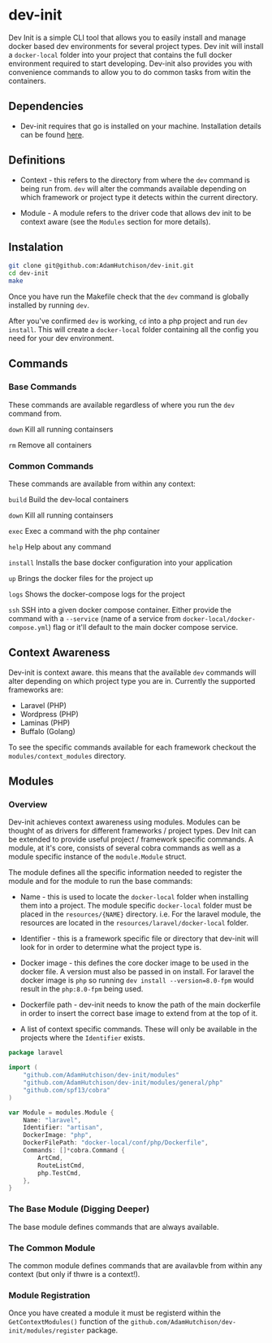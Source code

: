 # dev-init

Dev Init is a simple CLI tool that allows you to easily install and manage docker based dev environments for several project types. Dev init will install a `docker-local` folder into your project that contains the full docker environment required to start developing. Dev-init also provides you with convenience commands to allow you to do common tasks from witin the containers.

## Dependencies
* Dev-init requires that go is installed on your machine. Installation details can be found [here](https://golang.org/doc/install).

## Definitions

* Context - this refers to the directory from where the `dev` command is being run from. `dev` will alter the commands available depending on which framework or project type it detects within the current directory.

* Module - A module refers to the driver code that allows dev init to be context aware (see the `Modules` section for more details).

## Instalation

```bash
git clone git@github.com:AdamHutchison/dev-init.git
cd dev-init
make
```
Once you have run the Makefile check that the `dev` command is globally installed by running `dev`.

After you've confirmed `dev` is working, `cd` into a php project and run `dev install`. This will create a `docker-local` folder containing all the config you need for your dev environment.

##  Commands

### Base Commands

These commands are available regardless of where you run the `dev` command from.

`down`        Kill all running containsers

`rm`          Remove all containers

### Common Commands

These commands are available from within any context:

`build`       Build the dev-local containers

`down`        Kill all running containsers

`exec`        Exec a command with the php container

`help`        Help about any command

`install`     Installs the base docker configuration into your application

`up`          Brings the docker files for the project up

`logs`        Shows the docker-compose logs for the project

`ssh`        SSH into a given docker compose container. Either provide the command with a `--service` (name of a service from `docker-local/docker-compose.yml`) flag or it'll default to the main docker compose service.

## Context Awareness

Dev-init is context aware. this means that the available `dev` commands will alter depending on which project type you are in. Currently the supported frameworks are:

* Laravel (PHP)
* Wordpress (PHP)
* Laminas (PHP)
* Buffalo (Golang)

To see the specific commands available for each framework checkout the `modules/context_modules` directory.

## Modules

### Overview
Dev-init achieves context awareness using modules. Modules can be thought of as drivers for different frameworks / project types. Dev Init can be extended to provide useful project / framework specific commands. A module, at it's core, consists of several cobra commands as well as a module specific instance of the `module.Module` struct.

The module defines all the specific information needed to register the module and for the module to run the base commands:

* Name - this is used to locate the `docker-local` folder when installing them into a project. The module specific `docker-local` folder must be placed in the `resources/{NAME}` directory. i.e. For the laravel module, the resources are located in the `resources/laravel/docker-local` folder.

* Identifier - this is a framework specific file or directory that dev-init will look for in order to determine what the project type is.

* Docker image - this defines the core docker image to be used in the docker file. A version must also be passed in on install. For laravel the docker image is `php` so running `dev install --version=8.0-fpm` would result in the `php:8.0-fpm` being used.

* Dockerfile path - dev-init needs to know the path of the main dockerfile in order to insert the correct base image to extend from at the top of it.

* A list of context specific commands. These will only be available in the projects where the `Identifier` exists.

```go
package laravel

import (
	"github.com/AdamHutchison/dev-init/modules"
	"github.com/AdamHutchison/dev-init/modules/general/php"
	"github.com/spf13/cobra"
)

var Module = modules.Module {
	Name: "laravel",
	Identifier: "artisan",
	DockerImage: "php",
	DockerFilePath: "docker-local/conf/php/Dockerfile",
	Commands: []*cobra.Command {
		ArtCmd,
		RouteListCmd,
		php.TestCmd,
	},
}
```

### The Base Module (Digging Deeper)

The base module defines commands that are always available.

### The Common Module
The common module defines commands that are availavble from within any context (but only if thwre is a context!).

### Module Registration
Once you have created a module it must be registerd within the `GetContextModules()` function of the `github.com/AdamHutchison/dev-init/modules/register` package.
